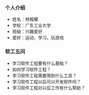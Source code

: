 ### 个人介绍
- 姓名：林楷耀
- 学校：广东工业大学
- 班级：兴趣爱好
- 爱好：运动，学习，玩游戏

### 软工五问
- 学习软件工程要有什么基础？
- 如何学习软件工程？
- 学习软件工程需要用到什么工具？
- 学习软件工程以后可以开发软件吗？
- 学习软件工程对以后工作有什么帮助？
